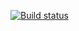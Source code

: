[![Build status](https://ci.appveyor.com/api/projects/status/d5h4xvf3tj8g32b3?svg=true)](https://ci.appveyor.com/project/MakovkaQA/postrequest-l2m9s)